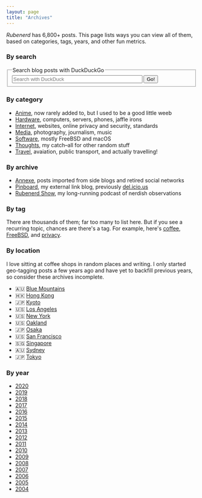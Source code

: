 ```yaml
---
layout: page
title: "Archives"
---
```

*Rubenerd* has 6,800+ posts. This page lists ways you can view all of them, based on categories, tags, years, and other fun metrics.

<h3 id="search">By search</h3>
<p>
<form role="search" method="get" action="https://duckduckgo.com/" id="search">
<fieldset>
<legend>Search blog posts with DuckDuckGo</legend>
<input type="text" size="40" name="q" placeholder="Search with DuckDuck" />
<input type="hidden" name="ia" value="web" />
<input type="hidden" name="kaj" value="m" />
<input type="hidden" name="k7" value="w" />
<input type="hidden" name="k9" value="b" />
<input type="hidden" name="ks" value="l" />
<input type="hidden" name="sites" value="https://rubenerd.com/" />
<input type="submit" value="Go!" />
</fieldset>
</form></p>


<h3 id="category">By category</h3>

* [Anime](/anime/), now rarely added to, but I used to be a good little weeb
* [Hardware](/hardware/), computers, servers, phones, jaffle irons
* [Internet](/internet/), websites, online privacy and security, standards
* [Media](/media/), photography, journalism, music
* [Software](/software/), mostly FreeBSD and macOS
* [Thoughts](/thoughts/), my catch–all for other random stuff
* [Travel](/travel/), avaiation, public transport, and actually travelling!


<h3 id="other-categories">By archive</h3>

* [Annexe](/annexe/), posts imported from side blogs and retired social networks
* [Pinboard](https://pinboard.in/u:Rubenerd), my external link blog, previously [del.icio.us](https://del.icio.us/rubenerd)
* [Rubenerd Show](/show/), my long-running podcast of nerdish observations


<h3 id="location">By tag</h3>

There are thousands of them; far too many to list here. But if you see a recurring topic, chances are there's a tag. For example, here's [coffee], [FreeBSD], and [privacy].

[coffee]: https://rubenerd.com/tag/coffee/
[FreeBSD]: https://rubenerd.com/tag/freebsd/
[privacy]: https://rubenerd.com/tag/privacy/


<h3 id="location">By location</h3>

I love sitting at coffee shops in random places and writing. I only started geo-tagging posts a few years ago and have yet to backfill previous years, so consider these archives incomplete.

* 🇦🇺 [Blue Mountains](/location/blue-mountains/)
* 🇭🇰 [Hong Kong](/location/hong-kong/)
* 🇯🇵 [Kyoto](/location/kyoto/)
* 🇺🇸 [Los Angeles](/location/los-angeles/)
* 🇺🇸 [New York](/location/new-york/)
* 🇺🇸 [Oakland](/location/oakland/)
* 🇯🇵 [Osaka](/location/osaka/)
* 🇺🇸 [San Francisco](/location/san-francisco/)
* 🇸🇬 [Singapore](/location/singapore/)
* 🇦🇺 [Sydney](/location/sydney/)
* 🇯🇵 [Tokyo](/location/tokyo/)

<h3 id="year">By year</h3>

* [2020](/year/2020/)
* [2019](/year/2019/)
* [2018](/year/2018/)
* [2017](/year/2017/)
* [2016](/year/2016/)
* [2015](/year/2015/)
* [2014](/year/2014/)
* [2013](/year/2013/)
* [2012](/year/2012/)
* [2011](/year/2011/)
* [2010](/year/2010/)
* [2009](/year/2009/)
* [2008](/year/2008/)
* [2007](/year/2007/)
* [2006](/year/2006/)
* [2005](/year/2005/)
* [2004](/year/2004/)

